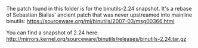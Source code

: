 The patch found in this folder is for the binutils-2.24 snapshot.
It's a rebase of Sebastian Biallas' ancient patch that was never upstreamed into
mainline binutils: https://sourceware.org/ml/binutils/2007-03/msg00366.html

You can find a snapshot of 2.24 here:
http://mirrors.kernel.org/sourceware/binutils/releases/binutils-2.24.tar.gz
